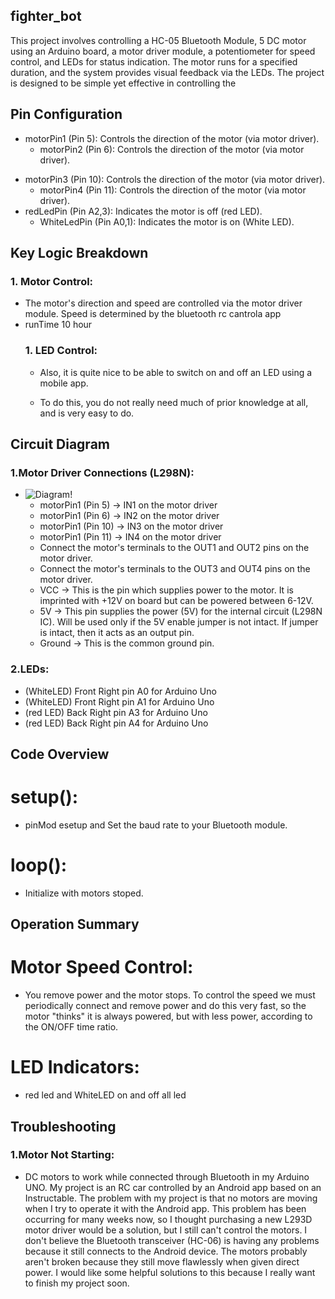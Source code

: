 ## fighter_bot

This project involves controlling a HC-05 Bluetooth Module, 5 DC motor using an Arduino board, a motor driver module, a potentiometer for speed control, and LEDs for status indication. The motor runs for a specified duration, and the system provides visual feedback via the LEDs. The project is designed to be simple yet effective in controlling the

## Pin Configuration
- motorPin1 (Pin 5): Controls the direction of the motor (via motor driver).
    - motorPin2 (Pin 6): Controls the direction of the motor (via motor driver).
* motorPin3 (Pin 10): Controls the direction of the motor (via motor driver).
    * motorPin4 (Pin 11): Controls the direction of the motor (via motor driver).
* redLedPin (Pin A2,3): Indicates the motor is off (red LED).
    * WhiteLedPin (Pin A0,1): Indicates the motor is on (White LED).

## Key Logic Breakdown
### 1. Motor Control:
* The motor's direction and speed are controlled via the motor driver module.
Speed is determined by the bluetooth rc cantrola app 
* runTime 10 hour 
  ### 1. LED Control:
    * Also, it is quite nice to be able to switch on and off an LED using a mobile app.

    * To do this, you do not really need much of prior knowledge at all, and is very easy to do. 
## Circuit Diagram
### 1.Motor Driver Connections (L298N):
* ![ Diagram!](d3.png)
    * motorPin1 (Pin 5) → IN1 on the motor driver
    * motorPin1 (Pin 6) → IN2 on the motor driver
    * motorPin1 (Pin 10) → IN3 on the motor driver
    * motorPin1 (Pin 11) → IN4 on the motor driver
    * Connect the motor's terminals to the OUT1 and OUT2 pins on the motor driver.
    * Connect the motor's terminals to the OUT3 and OUT4 pins on the motor driver.
    * VCC → This is the pin which supplies power to the motor. It is imprinted with +12V on board but can be powered between 6-12V.
    * 5V → This pin supplies the power (5V) for the internal circuit (L298N IC). Will be used only if the 5V enable jumper is not intact. If jumper is intact, then it acts as an output pin.
    * Ground → This is the common ground pin.
### 2.LEDs:
* (WhiteLED) Front Right   pin A0 for Arduino Uno
* (WhiteLED) Front Right   pin A1 for Arduino Uno
* (red LED) Back Right    pin A3 for Arduino Uno
* (red LED) Back Right    pin A4 for Arduino Uno
## Code Overview
# setup():
*  pinMod esetup and Set the baud rate to your Bluetooth module.
# loop():
* Initialize with motors stoped.
## Operation Summary
# Motor Speed Control:
* You remove power and the motor stops. To control the speed we must periodically connect and remove power and do this very fast, so the motor "thinks" it is always powered, but with less power, according to the ON/OFF time ratio.
# LED Indicators:
* red led and WhiteLED on and off all led
## Troubleshooting
### 1.Motor Not Starting:
* DC motors to work while connected through Bluetooth in my Arduino UNO. My project is an RC car controlled by an Android app based on an Instructable. The problem with my project is that no motors are moving when I try to operate it with the Android app. This problem has been occurring for many weeks now, so I thought purchasing a new L293D motor driver would be a solution, but I still can't control the motors. I don't believe the Bluetooth transceiver (HC-06) is having any problems because it still connects to the Android device. The motors probably aren't broken because they still move flawlessly when given direct power. I would like some helpful solutions to this because I really want to finish my project soon. 
